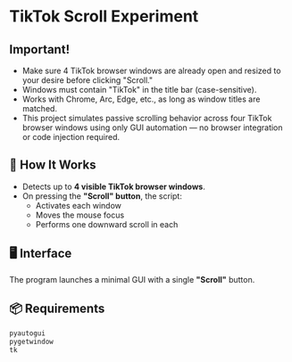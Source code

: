 # TikTok Scroll Experiment

## Important!
- Make sure 4 TikTok browser windows are already open and resized to your desire before clicking "Scroll."
- Windows must contain "TikTok" in the title bar (case-sensitive).
- Works with Chrome, Arc, Edge, etc., as long as window titles are matched.
- This project simulates passive scrolling behavior across four TikTok browser windows using only GUI automation — no browser integration or code injection required.

## 🔧 How It Works

- Detects up to **4 visible TikTok browser windows**.
- On pressing the **"Scroll" button**, the script:
  - Activates each window
  - Moves the mouse focus
  - Performs one downward scroll in each

## 🖥️ Interface

The program launches a minimal GUI with a single **"Scroll"** button.

## 📦 Requirements

```txt
pyautogui
pygetwindow
tk
